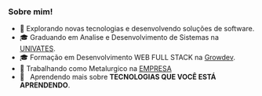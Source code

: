 <h3>Sobre mim!</h3>

- 🤔 Explorando novas tecnologias e desenvolvendo soluções de software.
- 🎓 Graduando em Analise e Desenvolvimento de Sistemas na <a href="https://www.univates.br/">UNIVATES</a>.
- 🎓 Formação em Desenvolvimento WEB FULL STACK na <a href="https://www.growdev.com.br/">Growdev</a>.
- 💼 Trabalhando como Metalurgico na <a href="https://www.tramontina.com.br/">EMPRESA</a>
- 🌱 &nbsp; Aprendendo mais sobre **TECNOLOGIAS QUE VOCÊ ESTÁ APRENDENDO**.
